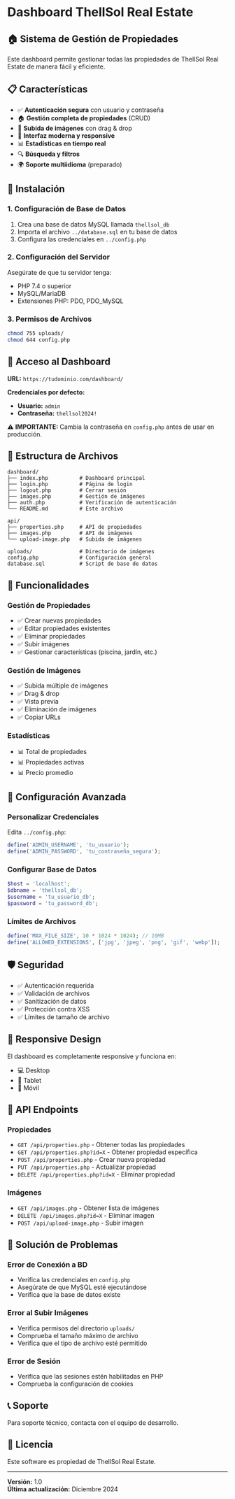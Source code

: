 # Dashboard ThellSol Real Estate

## 🏠 Sistema de Gestión de Propiedades

Este dashboard permite gestionar todas las propiedades de ThellSol Real Estate de manera fácil y eficiente.

## 📋 Características

- ✅ **Autenticación segura** con usuario y contraseña
- 🏠 **Gestión completa de propiedades** (CRUD)
- 📸 **Subida de imágenes** con drag & drop
- 🎨 **Interfaz moderna y responsive**
- 📊 **Estadísticas en tiempo real**
- 🔍 **Búsqueda y filtros**
- 🌍 **Soporte multiidioma** (preparado)

## 🚀 Instalación

### 1. Configuración de Base de Datos

1. Crea una base de datos MySQL llamada `thellsol_db`
2. Importa el archivo `../database.sql` en tu base de datos
3. Configura las credenciales en `../config.php`

### 2. Configuración del Servidor

Asegúrate de que tu servidor tenga:
- PHP 7.4 o superior
- MySQL/MariaDB
- Extensiones PHP: PDO, PDO_MySQL

### 3. Permisos de Archivos

```bash
chmod 755 uploads/
chmod 644 config.php
```

## 🔐 Acceso al Dashboard

**URL:** `https://tudominio.com/dashboard/`

**Credenciales por defecto:**
- **Usuario:** `admin`
- **Contraseña:** `thellsol2024!`

⚠️ **IMPORTANTE:** Cambia la contraseña en `config.php` antes de usar en producción.

## 📁 Estructura de Archivos

```
dashboard/
├── index.php          # Dashboard principal
├── login.php          # Página de login
├── logout.php         # Cerrar sesión
├── images.php         # Gestión de imágenes
├── auth.php           # Verificación de autenticación
└── README.md          # Este archivo

api/
├── properties.php     # API de propiedades
├── images.php         # API de imágenes
└── upload-image.php   # Subida de imágenes

uploads/               # Directorio de imágenes
config.php             # Configuración general
database.sql           # Script de base de datos
```

## 🎯 Funcionalidades

### Gestión de Propiedades
- ✅ Crear nuevas propiedades
- ✅ Editar propiedades existentes
- ✅ Eliminar propiedades
- ✅ Subir imágenes
- ✅ Gestionar características (piscina, jardín, etc.)

### Gestión de Imágenes
- ✅ Subida múltiple de imágenes
- ✅ Drag & drop
- ✅ Vista previa
- ✅ Eliminación de imágenes
- ✅ Copiar URLs

### Estadísticas
- 📊 Total de propiedades
- 📊 Propiedades activas
- 📊 Precio promedio

## 🔧 Configuración Avanzada

### Personalizar Credenciales

Edita `../config.php`:

```php
define('ADMIN_USERNAME', 'tu_usuario');
define('ADMIN_PASSWORD', 'tu_contraseña_segura');
```

### Configurar Base de Datos

```php
$host = 'localhost';
$dbname = 'thellsol_db';
$username = 'tu_usuario_db';
$password = 'tu_password_db';
```

### Límites de Archivos

```php
define('MAX_FILE_SIZE', 10 * 1024 * 1024); // 10MB
define('ALLOWED_EXTENSIONS', ['jpg', 'jpeg', 'png', 'gif', 'webp']);
```

## 🛡️ Seguridad

- ✅ Autenticación requerida
- ✅ Validación de archivos
- ✅ Sanitización de datos
- ✅ Protección contra XSS
- ✅ Límites de tamaño de archivo

## 📱 Responsive Design

El dashboard es completamente responsive y funciona en:
- 💻 Desktop
- 📱 Tablet
- 📱 Móvil

## 🔄 API Endpoints

### Propiedades
- `GET /api/properties.php` - Obtener todas las propiedades
- `GET /api/properties.php?id=X` - Obtener propiedad específica
- `POST /api/properties.php` - Crear nueva propiedad
- `PUT /api/properties.php` - Actualizar propiedad
- `DELETE /api/properties.php?id=X` - Eliminar propiedad

### Imágenes
- `GET /api/images.php` - Obtener lista de imágenes
- `DELETE /api/images.php?id=X` - Eliminar imagen
- `POST /api/upload-image.php` - Subir imagen

## 🐛 Solución de Problemas

### Error de Conexión a BD
- Verifica las credenciales en `config.php`
- Asegúrate de que MySQL esté ejecutándose
- Verifica que la base de datos existe

### Error al Subir Imágenes
- Verifica permisos del directorio `uploads/`
- Comprueba el tamaño máximo de archivo
- Verifica que el tipo de archivo esté permitido

### Error de Sesión
- Verifica que las sesiones estén habilitadas en PHP
- Comprueba la configuración de cookies

## 📞 Soporte

Para soporte técnico, contacta con el equipo de desarrollo.

## 📄 Licencia

Este software es propiedad de ThellSol Real Estate.

---

**Versión:** 1.0  
**Última actualización:** Diciembre 2024 